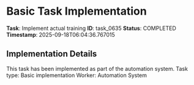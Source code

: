 # Basic Task Implementation

**Task**: Implement actual training
**ID**: task_0635
**Status**: COMPLETED
**Timestamp**: 2025-09-18T06:04:36.767015

## Implementation Details

This task has been implemented as part of the automation system.
Task type: Basic implementation
Worker: Automation System

